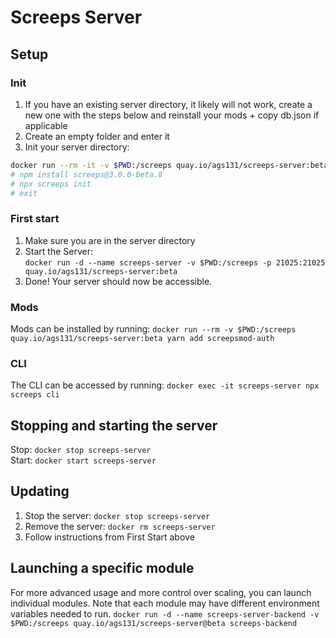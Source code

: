 # Screeps Server

## Setup
  
### Init
1. If you have an existing server directory, it likely will not work, 
	create a new one with the steps below and reinstall your mods + copy db.json if applicable
2. Create an empty folder and enter it
3. Init your server directory: 
```bash
docker run --rm -it -v $PWD:/screeps quay.io/ags131/screeps-server:beta sh
# npm install screeps@3.0.0-beta.8
# npx screeps init
# exit
```

### First start
1. Make sure you are in the server directory
2. Start the Server:  
```docker run -d --name screeps-server -v $PWD:/screeps -p 21025:21025 quay.io/ags131/screeps-server:beta```
3. Done! Your server should now be accessible.

### Mods
Mods can be installed by running:
```docker run --rm -v $PWD:/screeps quay.io/ags131/screeps-server:beta yarn add screepsmod-auth```

### CLI
The CLI can be accessed by running:
```docker exec -it screeps-server npx screeps cli```

## Stopping and starting the server
Stop:
```docker stop screeps-server```  
Start:
```docker start screeps-server```

## Updating

1. Stop the server:
  ```docker stop screeps-server```
2. Remove the server:
  ```docker rm screeps-server```
3. Follow instructions from First Start above

## Launching a specific module
For more advanced usage and more control over scaling, you can launch individual modules. Note that each module may have different environment variables needed to run.
```docker run -d --name screeps-server-backend -v $PWD:/screeps quay.io/ags131/screeps-server@beta screeps-backend```

